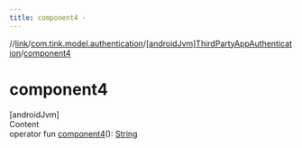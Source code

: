 ```yaml
---
title: component4 -
---
```

//[link](../../index.md)/[com.tink.model.authentication](../index.md)/[[androidJvm]ThirdPartyAppAuthentication](index.md)/[component4](component4.md)



# component4  
[androidJvm]  
Content  
operator fun [component4](component4.md)(): [String](https://kotlinlang.org/api/latest/jvm/stdlib/kotlin/-string/index.html)  



